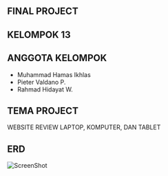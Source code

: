 ## FINAL PROJECT

## KELOMPOK 13

## ANGGOTA KELOMPOK
- Muhammad Hamas Ikhlas
- Pieter Valdano P.
- Rahmad Hidayat W.

## TEMA PROJECT
WEBSITE REVIEW LAPTOP, KOMPUTER, DAN TABLET

## ERD
![ScreenShot](https://gitlab.com/hamas212/project-m4/-/blob/master/project-M4/public/ERD-TABLE.png)
